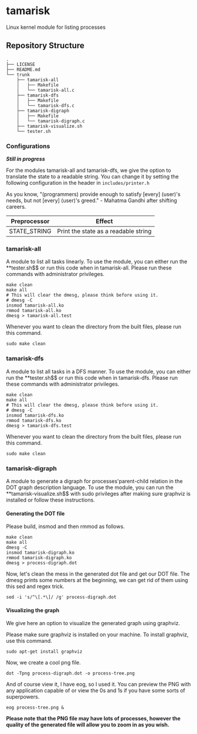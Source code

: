 # tamarisk
Linux kernel module for listing processes
## Repository Structure
```
.
├── LICENSE
├── README.md
└── trunk
    ├── tamarisk-all
    │   ├── Makefile
    │   └── tamarisk-all.c
    ├── tamarisk-dfs
    │   ├── Makefile
    │   └── tamarisk-dfs.c
    ├── tamarisk-digraph
    │   ├── Makefile
    │   └── tamarisk-digraph.c
    ├── tamarisk-visualize.sh
    └── tester.sh
```
### Configurations

***Still in progress***

For the modules tamarisk-all and tamarisk-dfs, we give the option to translate the state to a readable string. You can change it by setting the following configuration in the header in ``includes/printer.h``

As you know, "(programmers) provide enough to satisfy [every] (user)'s needs, but not [every] (user)'s greed." - Mahatma Gandhi after shifting careers.

Preprocessor | Effect
------------ | -------------
STATE_STRING | Print the state as a readable string

### tamarisk-all
A module to list all tasks linearly. To use the module, you can either run the **tester.sh$$ or run this code when in tamarisk-all. Please run these commands with administrator privileges.
```
make clean
make all
# This will clear the dmesg, please think before using it.
# dmesg -C
insmod tamarisk-all.ko
rmmod tamarisk-all.ko
dmesg > tamarisk-all.test
```
Whenever you want to clean the directory from the built files, please run this command.
```
sudo make clean
```
### tamarisk-dfs
A module to list all tasks in a DFS manner. To use the module, you can either run the **tester.sh$$ or run this code when in tamarisk-dfs. Please run these commands with administrator privileges.
```
make clean
make all
# This will clear the dmesg, please think before using it.
# dmesg -C
insmod tamarisk-dfs.ko
rmmod tamarisk-dfs.ko
dmesg > tamarisk-dfs.test
```
Whenever you want to clean the directory from the built files, please run this command.
```
sudo make clean
```
### tamarisk-digraph
A module to generate a digraph for processes'parent-child relation in the DOT graph description language. To use the module, you can run the **tamarisk-visualize.sh$$ with sudo privileges after making sure graphviz is installed or follow these instructions.
#### Generating the DOT file
Please build, insmod and then rmmod as follows.
```
make clean
make all
dmesg -C
insmod tamarisk-digraph.ko
rmmod tamarisk-digraph.ko
dmesg > process-digraph.dot
```
Now, let's clean the mess in the generated dot file and get our DOT file. The dmesg prints some numbers at the beginning, we can get rid of them using this sed and regex trick.
```
sed -i 's/^\[.*\]/ /g' process-digraph.dot
```
#### Visualizing the graph
We give here an option to visualize the generated graph using graphviz.

Please make sure graphviz is installed on your machine. To install graphviz, use this command.
```
sudo apt-get install graphviz
```
Now, we create a cool png file.
```
dot -Tpng process-digraph.dot -o process-tree.png
```
And of course view it, I have eog, so I used it. You can preview the PNG with any application capable of or view the 0s and 1s if you have some sorts of superpowers.
```
eog process-tree.png &
```
**Please note that the PNG file may have lots of processes, however the quality of the generated file will allow you to zoom in as you wish.**
